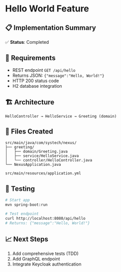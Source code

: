 # Hello World Feature

## 📋 Implementation Summary
✅ **Status**: Completed

## 🎯 Requirements
- REST endpoint `GET /api/hello`
- Returns JSON: `{"message":"Hello, World!"}`
- HTTP 200 status code
- H2 database integration

## 🏗️ Architecture
```
HelloController → HelloService → Greeting (domain)
```

## 📁 Files Created
```
src/main/java/com/systech/nexus/
├── greeting/
│   ├── domain/Greeting.java
│   ├── service/HelloService.java
│   └── controller/HelloController.java
└── NexusApplication.java

src/main/resources/application.yml
```

## 🧪 Testing
```bash
# Start app
mvn spring-boot:run

# Test endpoint
curl http://localhost:8080/api/hello
# Returns: {"message":"Hello, World!"}
```

## 📈 Next Steps
1. Add comprehensive tests (TDD)
2. Add GraphQL endpoint
3. Integrate Keycloak authentication
